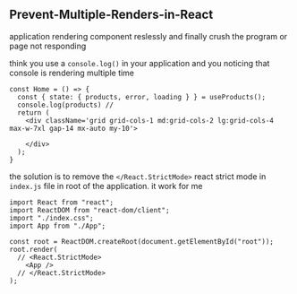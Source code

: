 ## Prevent-Multiple-Renders-in-React
application rendering component reslessly and finally crush the program or page not responding

think you use a  `console.log()` in your application and you noticing that console is rendering multiple time
```
const Home = () => {
  const { state: { products, error, loading } } = useProducts();
  console.log(products) // 
  return (
    <div className='grid grid-cols-1 md:grid-cols-2 lg:grid-cols-4 max-w-7xl gap-14 mx-auto my-10'>

    </div>
  );
}
```
the solution is to remove the `</React.StrictMode>` react strict mode in `index.js` file in root of the application. it work for me
```
import React from "react";
import ReactDOM from "react-dom/client";
import "./index.css";
import App from "./App";

const root = ReactDOM.createRoot(document.getElementById("root"));
root.render(
  // <React.StrictMode>
    <App />
  // </React.StrictMode>
);
```
